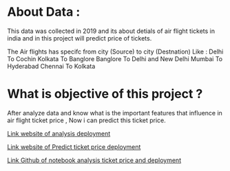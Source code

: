 # About Data :
This data was collected in 2019 and its about detials of air flight tickets in india and in this project will predict price of tickets.

The Air flights has specifc from city (Source) to city (Destnation) Like :
Delhi To Cochin
Kolkata To Banglore
Banglore To Delhi and New Delhi
Mumbai To Hyderabad
Chennai To Kolkata

# What is objective of this project ?
After analyze data and know what is the important features that influence in air flight ticket price , Now i can predict this ticket price.


[Link website of  analysis deployment](https://air-flight-tickets-analysis-wbeayl7ftbhhyq8ulzdvzs.streamlit.app/)

[Link website of  Predict ticket price deployment](https://air-flight-tickets-predict.streamlit.app/)

[Link Github of notebook analysis ticket price and deployment](https://github.com/AhmedRamadan74/Air-Flight-Tickets-Analysis)

